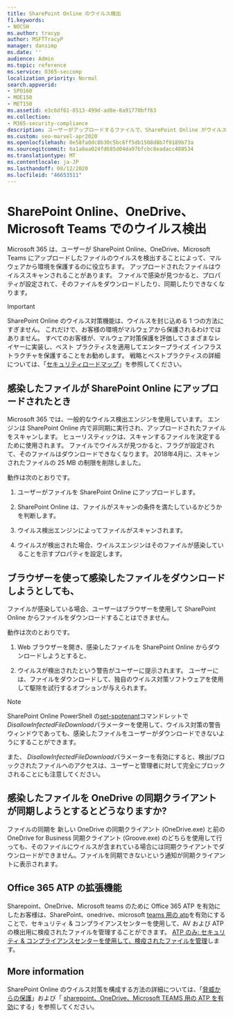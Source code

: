 ```yaml
---
title: SharePoint Online のウイルス検出
f1.keywords:
- NOCSH
ms.author: tracyp
author: MSFTTracyP
manager: dansimp
ms.date: ''
audience: Admin
ms.topic: reference
ms.service: O365-seccomp
localization_priority: Normal
search.appverid:
- SPO160
- MOE150
- MET150
ms.assetid: e3c6df61-8513-499d-ad8e-8a91770bff63
ms.collection:
- M365-security-compliance
description: ユーザーがアップロードするファイルで、SharePoint Online がウイルスを検出し、ユーザーがファイルをダウンロードまたは同期できないようにする方法について説明します。
ms.custom: seo-marvel-apr2020
ms.openlocfilehash: 0e58fa8dc8b30c5bc6ff5db1508d8b7f9189b73a
ms.sourcegitcommit: 6a1a8aa024fd685d04da97bfcbc8eadacc488534
ms.translationtype: MT
ms.contentlocale: ja-JP
ms.lasthandoff: 08/12/2020
ms.locfileid: "46653511"
---
```

# <a name="virus-detection-in-sharepoint-online-onedrive-and-microsoft-teams"></a>SharePoint Online、OneDrive、Microsoft Teams でのウイルス検出

Microsoft 365 は、ユーザーが SharePoint Online、OneDrive、Microsoft Teams にアップロードしたファイルのウイルスを検出することによって、マルウェアから環境を保護するのに役立ちます。 アップロードされたファイルはウイルススキャンされることがあります。 ファイルで感染が見つかると、プロパティが設定されて、そのファイルをダウンロードしたり、同期したりできなくなります。

> [!IMPORTANT]
> SharePoint Online のウイルス対策機能は、ウイルスを封じ込める 1 つの方法にすぎません。 これだけで、お客様の環境がマルウェアから保護されるわけではありません。 すべてのお客様が、マルウェア対策保護を評価してさまざまなレイヤーに実装し、ベスト プラクティスを適用してエンタープライズ インフラストラクチャを保護することをお勧めします。 戦略とベストプラクティスの詳細については、「[セキュリティロードマップ](security-roadmap.md)」を参照してください。

## <a name="what-happens-when-an-infected-file-is-uploaded-to-sharepoint-online"></a>感染したファイルが SharePoint Online にアップロードされたとき

Microsoft 365 では、一般的なウイルス検出エンジンを使用しています。 エンジンは SharePoint Online 内で非同期に実行され、アップロードされたファイルをスキャンします。 ヒューリスティックは、スキャンするファイルを決定するために使用されます。 ファイルでウイルスが見つかると、フラグが設定されて、そのファイルはダウンロードできなくなります。 2018年4月に、スキャンされたファイルの 25 MB の制限を削除しました。

動作は次のとおりです。

1. ユーザーがファイルを SharePoint Online にアップロードします。

2. SharePoint Online は、ファイルがスキャンの条件を満たしているかどうかを判断します。

3. ウイルス検出エンジンによってファイルがスキャンされます。

4. ウイルスが検出された場合、ウイルスエンジンはそのファイルが感染していることを示すプロパティを設定します。

## <a name="what-happens-when-a-user-tries-to-download-an-infected-file-by-using-the-browser"></a>ブラウザーを使って感染したファイルをダウンロードしようとしても、

ファイルが感染している場合、ユーザーはブラウザーを使用して SharePoint Online からファイルをダウンロードすることはできません。

動作は次のとおりです。

1. Web ブラウザーを開き、感染したファイルを SharePoint Online からダウンロードしようとすると、

2. ウイルスが検出されたという警告がユーザーに提示されます。 ユーザーには、ファイルをダウンロードして、独自のウイルス対策ソフトウェアを使用して駆除を試行するオプションが与えられます。

> [!NOTE]
>
> SharePoint Online PowerShell の[set-spotenant](https://docs.microsoft.com/powershell/module/sharepoint-online/Set-SPOTenant)コマンドレットで*DisallowInfectedFileDownload*パラメーターを使用して、ウイルス対策の警告ウィンドウであっても、感染したファイルをユーザーがダウンロードできないようにすることができます。
>
> また、 *DisallowInfectedFileDownload*パラメーターを有効にすると、検出/ブロックされたファイルへのアクセスは、ユーザーと管理者に対して完全にブロックされることにも注意してください。

## <a name="what-happens-when-the-onedrive-sync-client-tries-to-sync-an-infected-file"></a>感染したファイルを OneDrive の同期クライアントが同期しようとするとどうなりますか?

ファイルの同期を 新しい OneDrive の同期クライアント (OneDrive.exe) と前の OneDrive for Business 同期クライアント (Groove.exe) のどちらを使用して行っても、そのファイルにウイルスが含まれている場合には同期クライアントでダウンロードができません。ファイルを同期できないという通知が同期クライアントに表示されます。

## <a name="extended-capabilities-with-office-365-atp"></a>Office 365 ATP の拡張機能

Sharepoint、OneDrive、Microsoft teams のために Office 365 ATP を有効にしたお客様は、SharePoint、onedrive、microsoft [teams 用の atp](turn-on-atp-for-spo-odb-and-teams.md)を有効にすることで、セキュリティ & コンプライアンスセンターを使用して、AV および ATP の検出用に検疫されたファイルを管理することができます。 [ATP のみ: セキュリティ & コンプライアンスセンターを使用して、検疫されたファイルを管理](manage-quarantined-messages-and-files.md#atp-only-use-the-security--compliance-center-to-manage-quarantined-files)します。

## <a name="more-information"></a>More information

SharePoint Online のウイルス対策を構成する方法の詳細については、「[脅威からの保護](https://docs.microsoft.com/microsoft-365/security/office-365-security/protect-against-threats?view=o365-worldwide#requirements)」および「 [sharepoint、OneDrive、Microsoft TEAMS 用の ATP を有効](https://docs.microsoft.com/microsoft-365/security/office-365-security/turn-on-atp-for-spo-odb-and-teams?view=o365-worldwide)にする」を参照してください。


